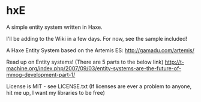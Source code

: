 hxE
===

A simple entity system written in Haxe.

I'll be adding to the Wiki in a few days. For now, see the sample included!

A Haxe Entity System based on the Artemis ES:
http://gamadu.com/artemis/

Read up on Entity systems! (There are 5 parts to the below link)
http://t-machine.org/index.php/2007/09/03/entity-systems-are-the-future-of-mmog-development-part-1/

License is MIT - see LICENSE.txt
(If licenses are ever a problem to anyone, hit me up, I want my libraries to be free)
